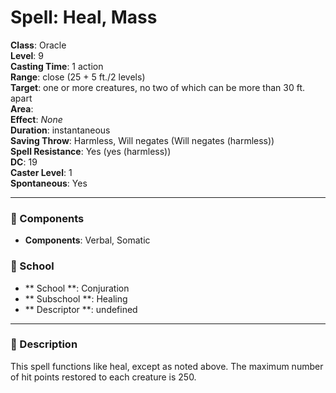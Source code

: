 
# Spell: Heal, Mass
**Class**: Oracle  
**Level**: 9  
**Casting Time**: 1 action  
**Range**: close (25 + 5 ft./2 levels)  
**Target**: one or more creatures, no two of which can be more than 30 ft. apart  
**Area**:   
**Effect**: _None_  
**Duration**: instantaneous  
**Saving Throw**: Harmless, Will negates (Will negates (harmless))  
**Spell Resistance**: Yes (yes (harmless))  
**DC**: 19  
**Caster Level**: 1  
**Spontaneous**: Yes

---

### 🔮 Components
- **Components**: Verbal, Somatic

### 🏫 School
- ** School **: Conjuration
- ** Subschool **: Healing
- ** Descriptor **: undefined
---

### 📜 Description
This spell functions like heal, except as noted above. The maximum number of hit points restored to each creature is 250.
